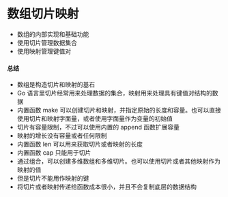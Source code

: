 数组切片映射
========
- 数组的内部实现和基础功能
- 使用切片管理数据集合
- 使用映射管理键值对




#### 总结
- 数组是构造切片和映射的基石
- Go 语言里切片经常用来处理数据的集合，映射用来处理具有键值对结构的数据
- 内置函数 make 可以创建切片和映射，并指定原始的长度和容量。也可以直接使用切片和映射字面量，或者使用字面量作为变量的初始值
- 切片有容量限制，不过可以使用内置的 append 函数扩展容量
- 映射的增长没有容量或者任何限制
- 内置函数 len 可以用来获取切片或者映射的长度
- 内置函数 cap 只能用于切片
- 通过组合，可以创建多维数组和多维切片。也可以使用切片或者其他映射作为映射的值
- 但是切片不能用作映射的键
- 将切片或者映射传递给函数成本很小，并且不会复制底层的数据结构